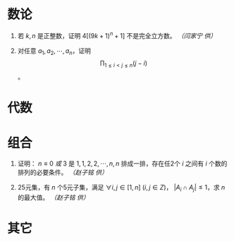 # 数论
1. 若 $k,n$ 是正整数，证明 $4[(9k+1)^n+1]$ 不是完全立方数。  *（闫家宁 供）*

2. 对任意 $a_1,a_2,\cdots,a_n$，证明 $$\prod_{1\leq i<j\leq n}{(j-i)}$$。

# 代数


# 组合
1. 证明： $n\equiv 0\ 或\ 3$ 是 $1,1,2,2,\cdots,n,n$ 排成一排，存在任2个 $i$ 之间有 $i$ 个数的排列的必要条件。  *（赵子铭 供）*

2. 25元集，有 $n$ 个5元子集，满足 $\forall i,j\in [1,n]\ (i,j\in Z)$， $|A_i\cap A_j|\leq 1$，求  $n$ 的最大值。  *（赵子铭 供）*

# 其它

